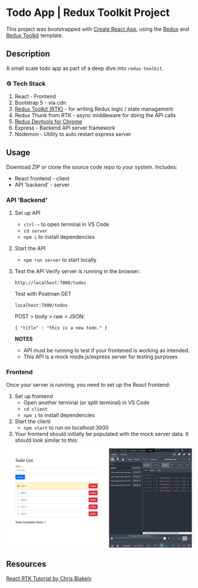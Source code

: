 # Todo App | Redux Toolkit Project

This project was bootstrapped with [Create React App](https://github.com/facebook/create-react-app), using the [Redux](https://redux.js.org/) and [Redux Toolkit](https://redux-toolkit.js.org/) template.


## Description

A small scale todo app as part of a deep dive into `redux-toolkit`.


### :gear: Tech Stack

   1. React - Frontend
   2. Bootstrap 5 - via cdn
   3. [Redux Toolkit (RTK)](https://redux-toolkit.js.org/introduction/getting-started) - for writing Redux logic / state management
   4. Redux Thunk from RTK - async middleware for doing the API calls
   5. [Redux Devtools for Chrome](https://chrome.google.com/webstore/detail/redux-devtools/lmhkpmbekcpmknklioeibfkpmmfibljd?hl=en)
   6. Express - Backend API server framework
   7. Nodemon - Utility to auto restart express server


## Usage
Download ZIP or clone the source code repo to your system. Includes:
   * React frontend - client
   * API 'backend' - server

### API 'Backend'

1. Set up API
     - `ctrl-~` to open terminal in VS Code
     - `cd server`
     - `npm i` to install dependencies
2. Start the API
     - `npm run server` to start locally
3. Test the API
     Verify server is running in the browser:
     ```
     http://localhost:7000/todos
     ```
     Test with Postman
     GET
     ```
    localhost:7000/todos
     ```
     POST > body > raw > JSON:
     ```
    { "title" : "this is a new todo." }
     ```

   **NOTES**
      - API must be running to test if your frontened is working as intended.
      - This API is a mock mode.js/express server for testing purposes

### Frontend
Once your server is running, you need to set up the React frontend:

1. Set up frontend
     - Open another terminal (or split terminal) in VS Code
     - `cd client`
     - `npm i` to install dependencies
2. Start the client
     - `npm start` to run on localhost:3000
3. Your frontend should initially be populated with the mock server data. It should look similar to this:

<p align="center">
  <img src="rtk-todo.png" alt="RTK Todo App" width="700">
</p>

## Resources
[React RTK Tutorial by Chris Blakely](https://www.youtube.com/watch?v=fiesH6WU63I)
